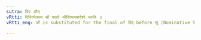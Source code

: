 ```yaml
---
sutra: दिव औत्
vRtti: दिवित्येतस्य सौ परतो औदित्ययमादेशो भवति ॥
vRtti_eng: औ is substituted for the final of दिव् before सु (Nominative Singular and Vocative Singular).

---
```


